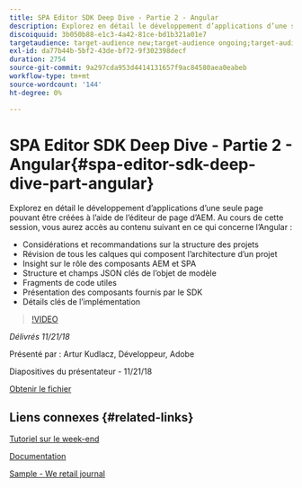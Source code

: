 ```yaml
---
title: SPA Editor SDK Deep Dive - Partie 2 - Angular
description: Explorez en détail le développement d’applications d’une seule page pouvant être créées à l’aide de l’éditeur de page d’AEM.
discoiquuid: 3b050b88-e1c3-4a42-81ce-bd1b321a01e7
targetaudience: target-audience new;target-audience ongoing;target-audience upgrader
exl-id: da77b44b-5bf2-43de-bf72-9f302398decf
duration: 2754
source-git-commit: 9a297cda953d4414131657f9ac84580aea0eabeb
workflow-type: tm+mt
source-wordcount: '144'
ht-degree: 0%

---
```


# SPA Editor SDK Deep Dive - Partie 2 - Angular{#spa-editor-sdk-deep-dive-part-angular}

Explorez en détail le développement d’applications d’une seule page pouvant être créées à l’aide de l’éditeur de page d’AEM. Au cours de cette session, vous aurez accès au contenu suivant en ce qui concerne l’Angular :

* Considérations et recommandations sur la structure des projets
* Révision de tous les calques qui composent l’architecture d’un projet
* Insight sur le rôle des composants AEM et SPA
* Structure et champs JSON clés de l’objet de modèle
* Fragments de code utiles
* Présentation des composants fournis par le SDK
* Détails clés de l’implémentation

>[!VIDEO](https://video.tv.adobe.com/v/25503/?quality-9)

*Délivrés 11/21/18*

Présenté par : Artur Kudlacz, Développeur, Adobe

Diapositives du présentateur - 11/21/18

[Obtenir le fichier](assets/aem-gems-aem-spaeditorangular-112118.pdf)

## Liens connexes {#related-links}

[Tutoriel sur le week-end](https://experienceleague.adobe.com/docs/experience-manager-learn/getting-started-wknd-tutorial-develop/overview.html)

[Documentation](https://helpx.adobe.com/experience-manager/6-4/sites/developing/using/spa-overview.html)

[Sample - We retail journal](https://github.com/adobe/aem-sample-we-retail-journal)

<!--
[Get back to the Overview](https://helpx.adobe.com/experience-manager/kt/eseminars/gems/aem-index.html)
-->
